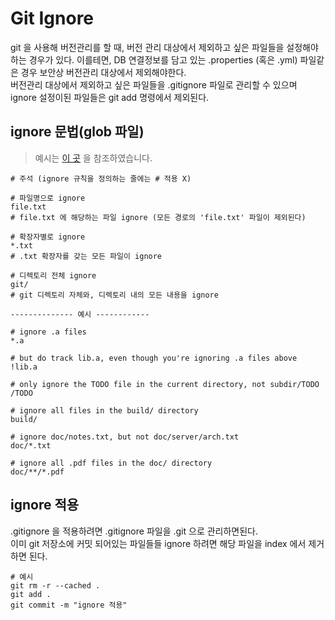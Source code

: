 # Git Ignore
git 을 사용해 버전관리를 할 때, 버전 관리 대상에서 제외하고 싶은 파일들을 설정해야하는 경우가 있다. 이를테면, DB 연결정보를 담고 있는 .properties (혹은 .yml) 파일같은 경우 보안상 버전관리 대상에서 제외해야한다.    
버전관리 대상에서 제외하고 싶은 파일들을 .gitignore 파일로 관리할 수 있으며 ignore 설정이된 파일들은 git add 명령에서 제외된다. 


## ignore 문법(glob 파일)
> 예시는 [이 곳](https://nesoy.github.io/articles/2017-01/Git-Ignore) 을 참조하였습니다.
```
# 주석 (ignore 규칙을 정의하는 줄에는 # 적용 X) 

# 파일명으로 ignore
file.txt 
# file.txt 에 해당하는 파일 ignore (모든 경로의 'file.txt' 파일이 제외된다)

# 확장자별로 ignore 
*.txt
# .txt 확장자를 갖는 모든 파일이 ignore 

# 디렉토리 전체 ignore
git/ 
# git 디렉토리 자체와, 디렉토리 내의 모든 내용을 ignore 

-------------- 예시 ------------ 

# ignore .a files
*.a

# but do track lib.a, even though you're ignoring .a files above
!lib.a

# only ignore the TODO file in the current directory, not subdir/TODO
/TODO

# ignore all files in the build/ directory
build/

# ignore doc/notes.txt, but not doc/server/arch.txt
doc/*.txt

# ignore all .pdf files in the doc/ directory
doc/**/*.pdf

```

## ignore 적용 

.gitignore 을 적용하려면 .gitignore 파일을 .git 으로 관리하면된다.   
이미 git 저장소에 커밋 되어있는 파일들들 ignore 하려면 해당 파일을 index 에서 제거하면 된다.
```
# 예시 
git rm -r --cached .   
git add .             
git commit -m "ignore 적용" 
```
